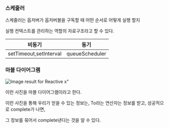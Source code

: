 ### 스케줄러

스케줄러는 옵저버가 옵저버블을 구독할 때 어떤 순서로 어떻게 실행 할지 

실행 컨텍스트를 관리하는 역할의 자료구조라고 할 수 있다.

| 비동기                 | 동기           |
| ---------------------- | -------------- |
| setTimeout,setInterval | queueScheduler |

### 마블 다이어그램

![Image result for Reactive x"](http://reactivex.io/documentation/operators/images/to.c.png)

이런 사진을 마블 다이어그램이라고 한다.

이런 사진을 통해 우리가 얻을 수 있는 정보는, To라는 연산자는 정보를 받고, 성공적으로 complete가 나면,

그 정보를 묶어서 complete낸다는 것을 알 수 있다.